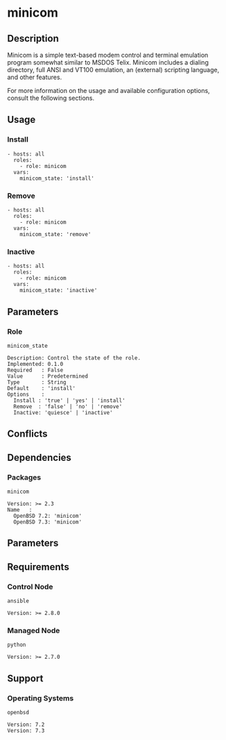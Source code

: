 # minicom

## Description

Minicom is a simple text-based modem control and terminal emulation program
somewhat similar to MSDOS Telix. Minicom includes a dialing directory, full ANSI
and VT100 emulation, an (external) scripting language, and other features.

For more information on the usage and available configuration options,
consult the following sections.

## Usage

### Install

```
- hosts: all
  roles:
    - role: minicom
  vars:
    minicom_state: 'install'
```

### Remove

```
- hosts: all
  roles:
    - role: minicom
  vars:
    minicom_state: 'remove'
```

### Inactive

```
- hosts: all
  roles:
    - role: minicom
  vars:
    minicom_state: 'inactive'
```

## Parameters

### Role

`minicom_state`

    Description: Control the state of the role.
    Implemented: 0.1.0
    Required   : False
    Value      : Predetermined
    Type       : String
    Default    : 'install'
    Options    :
      Install : 'true' | 'yes' | 'install'
      Remove  : 'false' | 'no' | 'remove'
      Inactive: 'quiesce' | 'inactive'

## Conflicts

## Dependencies

### Packages

`minicom`

    Version: >= 2.3
    Name   :
      OpenBSD 7.2: 'minicom'
      OpenBSD 7.3: 'minicom'

## Parameters

## Requirements

### Control Node

`ansible`

    Version: >= 2.8.0

### Managed Node

`python`

    Version: >= 2.7.0

## Support

### Operating Systems

`openbsd`

    Version: 7.2
    Version: 7.3
